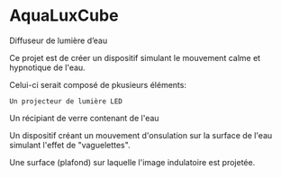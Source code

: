 # AquaLuxCube
Diffuseur de lumière d’eau

Ce projet est de créer un dispositif simulant le mouvement calme et hypnotique de l'eau.

Celui-ci serait composé de pkusieurs éléments:
    
    Un projecteur de lumière LED
    
Un récipiant de verre contenant de l'eau
    
Un dispositif créant un mouvement d'onsulation sur la surface de l'eau simulant l'effet de "vaguelettes".
    
Une surface (plafond) sur laquelle l'image indulatoire est projetée.
